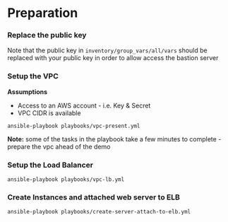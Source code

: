 # Preparation

### Replace the public key  

Note that the public key in `inventory/group_vars/all/vars` should be replaced with your public key in order to allow access the bastion server

### Setup the VPC

**Assumptions** 
  - Access to an AWS account - i.e. Key & Secret
  - VPC CIDR is available 

```
ansible-playbook playbooks/vpc-present.yml
```

**Note:** some of the tasks in the playbook take a few minutes to complete - prepare the vpc ahead of the demo

### Setup the Load Balancer

```
ansible-playbook playbooks/vpc-lb.yml
```
### Create Instances and attached web server to ELB

```
ansible-playbook playbooks/create-server-attach-to-elb.yml
```
